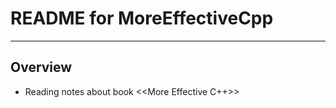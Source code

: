 # **README for MoreEffectiveCpp**
***


## **Overview**
 * Reading notes about book <<More Effective C++>>
